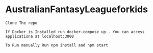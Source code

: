 # AustralianFantasyLeagueforkids

```
Clone The repo
```

```
If Docker is Installed run docker-compose up . You can access applicationa at localhost:3000
```

```
To Run manually Run npm install and npm start
```
